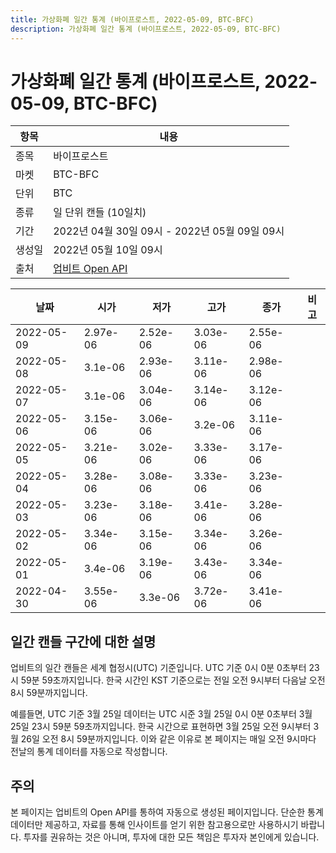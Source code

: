 ```yaml
---
title: 가상화폐 일간 통계 (바이프로스트, 2022-05-09, BTC-BFC)
description: 가상화폐 일간 통계 (바이프로스트, 2022-05-09, BTC-BFC)
---
```



가상화폐 일간 통계 (바이프로스트, 2022-05-09, BTC-BFC)
===

|항목|내용|
|--|--|
|종목|바이프로스트|
|마켓|BTC-BFC|
|단위|BTC|
|종류|일 단위 캔들 (10일치)|
|기간|2022년 04월 30일 09시 - 2022년 05월 09일 09시|
|생성일|2022년 05월 10일 09시|
|출처|[업비트 Open API](https://docs.upbit.com)|


|날짜|시가|저가|고가|종가|비고|
|--|--|--|--|--|--|
|2022-05-09|2.97e-06|2.52e-06|3.03e-06|2.55e-06|    |
|2022-05-08|3.1e-06|2.93e-06|3.11e-06|2.98e-06|    |
|2022-05-07|3.1e-06|3.04e-06|3.14e-06|3.12e-06|    |
|2022-05-06|3.15e-06|3.06e-06|3.2e-06|3.11e-06|    |
|2022-05-05|3.21e-06|3.02e-06|3.33e-06|3.17e-06|    |
|2022-05-04|3.28e-06|3.08e-06|3.33e-06|3.23e-06|    |
|2022-05-03|3.23e-06|3.18e-06|3.41e-06|3.28e-06|    |
|2022-05-02|3.34e-06|3.15e-06|3.34e-06|3.26e-06|    |
|2022-05-01|3.4e-06|3.19e-06|3.43e-06|3.34e-06|    |
|2022-04-30|3.55e-06|3.3e-06|3.72e-06|3.41e-06|    |


일간 캔들 구간에 대한 설명
---


업비트의 일간 캔들은 세계 협정시(UTC) 기준입니다. 
UTC 기준 0시 0분 0초부터 23시 59분 59초까지입니다. 
한국 시간인 KST 기준으로는 전일 오전 9시부터 다음날 오전 8시 59분까지입니다. 


예를들면, UTC 기준 3월 25일 데이터는 UTC 시준 3월 25일 0시 0분 0초부터 3월 25일 23시 59분 59초까지입니다. 
한국 시간으로 표현하면 3월 25일 오전 9시부터 3월 26일 오전 8시 59분까지입니다. 
이와 같은 이유로 본 페이지는 매일 오전 9시마다 전날의 통계 데이터를 자동으로 작성합니다. 


주의
---


본 페이지는 업비트의 Open API를 통하여 자동으로 생성된 페이지입니다. 
단순한 통계 데이터만 제공하고, 자료를 통해 인사이트를 얻기 위한 참고용으로만 사용하시기 바랍니다. 
투자를 권유하는 것은 아니며, 투자에 대한 모든 책임은 투자자 본인에게 있습니다. 

